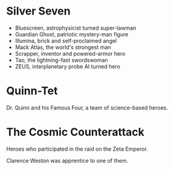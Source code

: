 <!-- TITLE: Adult Heroes -->
<!-- SUBTITLE: Heroes of the previous generations -->

# Silver Seven
* Bluescreen, astrophysicist turned super-lawman
* Guardian Ghost, patriotic mystery-man figure
* Illumina, brick and self-proclaimed angel
* Mack Atlas, the world's strongest man
* Scrapper, inventor and powered-armor hero
* Tao, the lightning-fast swordswoman
* ZEUS, interplanetary probe AI turned hero
# Quinn-Tet
Dr. Quinn and his Famous Four, a team of science-based heroes.
# The Cosmic Counterattack
Heroes who participated in the raid on the Zeta Emperor.

Clarence Weston was apprentice to one of them.